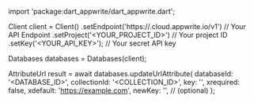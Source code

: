 import 'package:dart_appwrite/dart_appwrite.dart';

Client client = Client()
    .setEndpoint('https://<REGION>.cloud.appwrite.io/v1') // Your API Endpoint
    .setProject('<YOUR_PROJECT_ID>') // Your project ID
    .setKey('<YOUR_API_KEY>'); // Your secret API key

Databases databases = Databases(client);

AttributeUrl result = await databases.updateUrlAttribute(
    databaseId: '<DATABASE_ID>',
    collectionId: '<COLLECTION_ID>',
    key: '',
    xrequired: false,
    xdefault: 'https://example.com',
    newKey: '', // (optional)
);
